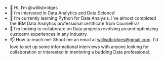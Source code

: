 - 👋 Hi, I’m @willisbridges
- 👀 I’m interested in Data Analytics and Data Science! 
- 🌱 I’m currently learning Python for Data Analysis. I've almost completed the IBM Data Analytics professional certificate from CourseEra!
- 💞️ I’m looking to collaborate on Data projects revolving around optimizing custoemr experiences in any industry.
- 📫 How to reach me: Shoot me an email at willisdbridges@gmail.com. I'd love to set up some informational interviews with anyone looking for collaboration or interested in mentoring a budding Data professional.

<!---
willisbridges/willisbridges is a ✨ special ✨ repository because its `README.md` (this file) appears on your GitHub profile.
You can click the Preview link to take a look at your changes.
--->
